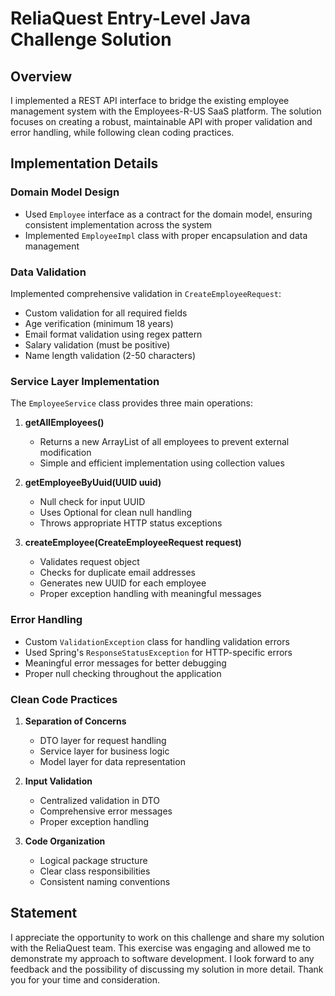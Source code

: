 # ReliaQuest Entry-Level Java Challenge Solution

## Overview
I implemented a REST API interface to bridge the existing employee management system with the Employees-R-US SaaS platform. The solution focuses on creating a robust, maintainable API with proper validation and error handling, while following clean coding practices.

## Implementation Details

### Domain Model Design
- Used `Employee` interface as a contract for the domain model, ensuring consistent implementation across the system
- Implemented `EmployeeImpl` class with proper encapsulation and data management


### Data Validation
Implemented comprehensive validation in `CreateEmployeeRequest`:
- Custom validation for all required fields
- Age verification (minimum 18 years)
- Email format validation using regex pattern
- Salary validation (must be positive)
- Name length validation (2-50 characters)


### Service Layer Implementation
The `EmployeeService` class provides three main operations:

1. **getAllEmployees()**
   - Returns a new ArrayList of all employees to prevent external modification
   - Simple and efficient implementation using collection values

2. **getEmployeeByUuid(UUID uuid)**
   - Null check for input UUID
   - Uses Optional for clean null handling
   - Throws appropriate HTTP status exceptions

3. **createEmployee(CreateEmployeeRequest request)**
   - Validates request object
   - Checks for duplicate email addresses
   - Generates new UUID for each employee
   - Proper exception handling with meaningful messages

### Error Handling
- Custom `ValidationException` class for handling validation errors
- Used Spring's `ResponseStatusException` for HTTP-specific errors
- Meaningful error messages for better debugging
- Proper null checking throughout the application



### Clean Code Practices
1. **Separation of Concerns**
   - DTO layer for request handling
   - Service layer for business logic
   - Model layer for data representation

2. **Input Validation**
   - Centralized validation in DTO
   - Comprehensive error messages
   - Proper exception handling

3. **Code Organization**
   - Logical package structure
   - Clear class responsibilities
   - Consistent naming conventions


## Statement
I appreciate the opportunity to work on this challenge and share my solution with the ReliaQuest team. This exercise was engaging and allowed me to demonstrate my approach to software development. I look forward to any feedback and the possibility of discussing my solution in more detail. Thank you for your time and consideration.
